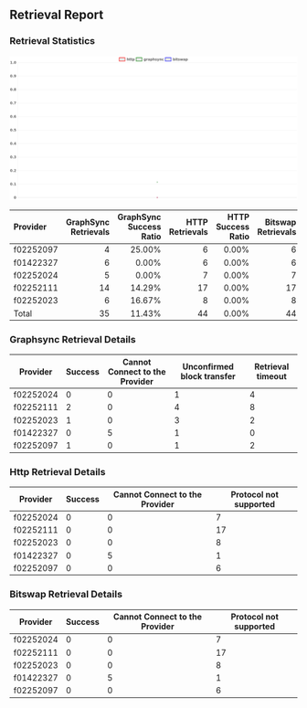 ## Retrieval Report
### Retrieval Statistics
<img src="https://raw.githubusercontent.com/data-preservation-programs/filplus-checker-assets/main/filecoin-project/filecoin-plus-large-datasets/issues/2019/1689934590556.png"/>

| Provider  | GraphSync Retrievals | GraphSync Success Ratio | HTTP Retrievals | HTTP Success Ratio | Bitswap Retrievals | Bitswap Success Ratio |
| :-------- | -------------------: | ----------------------: | --------------: | -----------------: | -----------------: | --------------------: |
| f02252097 |                    4 |                  25.00% |               6 |              0.00% |                  6 |                 0.00% |
| f01422327 |                    6 |                   0.00% |               6 |              0.00% |                  6 |                 0.00% |
| f02252024 |                    5 |                   0.00% |               7 |              0.00% |                  7 |                 0.00% |
| f02252111 |                   14 |                  14.29% |              17 |              0.00% |                 17 |                 0.00% |
| f02252023 |                    6 |                  16.67% |               8 |              0.00% |                  8 |                 0.00% |
| Total     |                   35 |                  11.43% |              44 |              0.00% |                 44 |                 0.00% |

### Graphsync Retrieval Details
| Provider  | Success | Cannot Connect to the Provider | Unconfirmed block transfer | Retrieval timeout |
| --------- | ------- | ------------------------------ | -------------------------- | ----------------- |
| f02252024 | 0       | 0                              | 1                          | 4                 |
| f02252111 | 2       | 0                              | 4                          | 8                 |
| f02252023 | 1       | 0                              | 3                          | 2                 |
| f01422327 | 0       | 5                              | 1                          | 0                 |
| f02252097 | 1       | 0                              | 1                          | 2                 |

### Http Retrieval Details
| Provider  | Success | Cannot Connect to the Provider | Protocol not supported |
| --------- | ------- | ------------------------------ | ---------------------- |
| f02252024 | 0       | 0                              | 7                      |
| f02252111 | 0       | 0                              | 17                     |
| f02252023 | 0       | 0                              | 8                      |
| f01422327 | 0       | 5                              | 1                      |
| f02252097 | 0       | 0                              | 6                      |

### Bitswap Retrieval Details
| Provider  | Success | Cannot Connect to the Provider | Protocol not supported |
| --------- | ------- | ------------------------------ | ---------------------- |
| f02252024 | 0       | 0                              | 7                      |
| f02252111 | 0       | 0                              | 17                     |
| f02252023 | 0       | 0                              | 8                      |
| f01422327 | 0       | 5                              | 1                      |
| f02252097 | 0       | 0                              | 6                      |

